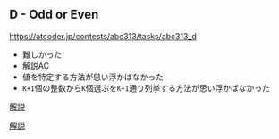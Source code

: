 ## D - Odd or Even
https://atcoder.jp/contests/abc313/tasks/abc313_d

* 難しかった
* 解説AC
* 値を特定する方法が思い浮かばなかった
* `K+1`個の整数から`K`個選ぶを`K+1`通り列挙する方法が思い浮かばなかった

[解説](https://atcoder.jp/contests/abc313/editorial/6910)

[解説](https://drken1215.hatenablog.com/entry/2023/08/06/010000)
